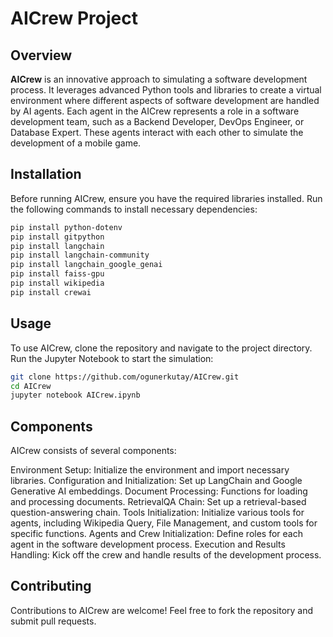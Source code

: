 # AICrew Project

## Overview

**AICrew** is an innovative approach to simulating a software development process. It leverages advanced Python tools and libraries to create a virtual environment where different aspects of software development are handled by AI agents. Each agent in the AICrew represents a role in a software development team, such as a Backend Developer, DevOps Engineer, or Database Expert. These agents interact with each other to simulate the development of a mobile game.

## Installation

Before running AICrew, ensure you have the required libraries installed. Run the following commands to install necessary dependencies:

```bash
pip install python-dotenv
pip install gitpython
pip install langchain
pip install langchain-community
pip install langchain_google_genai
pip install faiss-gpu
pip install wikipedia
pip install crewai
```

## Usage

To use AICrew, clone the repository and navigate to the project directory. Run the Jupyter Notebook to start the simulation:

```bash
git clone https://github.com/ogunerkutay/AICrew.git
cd AICrew
jupyter notebook AICrew.ipynb
```

## Components

AICrew consists of several components:

Environment Setup: Initialize the environment and import necessary libraries.
Configuration and Initialization: Set up LangChain and Google Generative AI embeddings.
Document Processing: Functions for loading and processing documents.
RetrievalQA Chain: Set up a retrieval-based question-answering chain.
Tools Initialization: Initialize various tools for agents, including Wikipedia Query, File Management, and custom tools for specific functions.
Agents and Crew Initialization: Define roles for each agent in the software development process.
Execution and Results Handling: Kick off the crew and handle results of the development process.

## Contributing

Contributions to AICrew are welcome! Feel free to fork the repository and submit pull requests.
